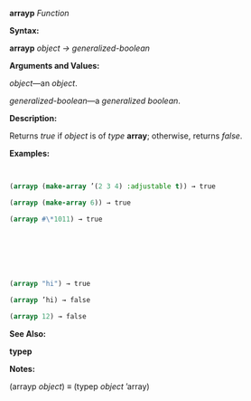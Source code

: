 **arrayp** *Function* 



**Syntax:** 



**arrayp** *object → generalized-boolean* 



**Arguments and Values:** 



*object*—an *object*. 



*generalized-boolean*—a *generalized boolean*. 



**Description:** 



Returns *true* if *object* is of *type* **array**; otherwise, returns *false*. 



**Examples:**
```lisp
 

(arrayp (make-array ’(2 3 4) :adjustable t)) → true 

(arrayp (make-array 6)) → true 

(arrayp #\*1011) → true 



 

 

(arrayp "hi") → true 

(arrayp ’hi) → false 

(arrayp 12) → false 


```
**See Also:** 



**typep** 



**Notes:** 



(arrayp *object*) *≡* (typep *object* ’array) 



